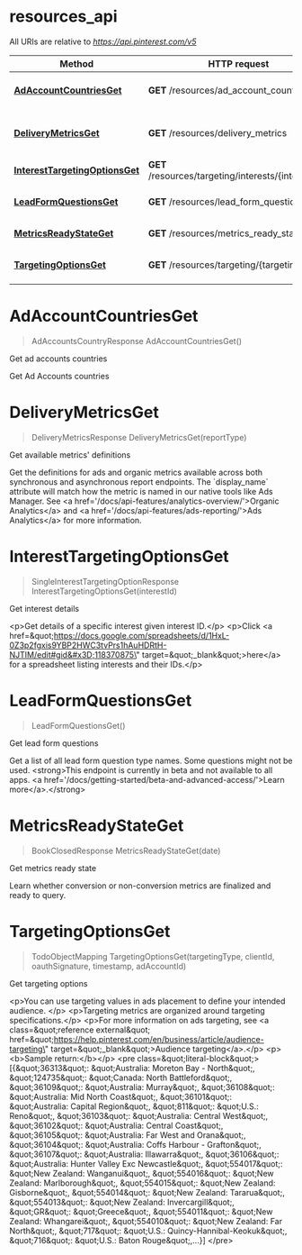 # resources_api

All URIs are relative to *https://api.pinterest.com/v5*

Method | HTTP request | Description
------------- | ------------- | -------------
[**AdAccountCountriesGet**](resources_api.md#AdAccountCountriesGet) | **GET** /resources/ad_account_countries | Get ad accounts countries
[**DeliveryMetricsGet**](resources_api.md#DeliveryMetricsGet) | **GET** /resources/delivery_metrics | Get available metrics&#39; definitions
[**InterestTargetingOptionsGet**](resources_api.md#InterestTargetingOptionsGet) | **GET** /resources/targeting/interests/{interest_id} | Get interest details
[**LeadFormQuestionsGet**](resources_api.md#LeadFormQuestionsGet) | **GET** /resources/lead_form_questions | Get lead form questions
[**MetricsReadyStateGet**](resources_api.md#MetricsReadyStateGet) | **GET** /resources/metrics_ready_state | Get metrics ready state
[**TargetingOptionsGet**](resources_api.md#TargetingOptionsGet) | **GET** /resources/targeting/{targeting_type} | Get targeting options


<a name="AdAccountCountriesGet"></a>
# **AdAccountCountriesGet**
> AdAccountsCountryResponse AdAccountCountriesGet()

Get ad accounts countries

Get Ad Accounts countries
<a name="DeliveryMetricsGet"></a>
# **DeliveryMetricsGet**
> DeliveryMetricsResponse DeliveryMetricsGet(reportType)

Get available metrics&#39; definitions

Get the definitions for ads and organic metrics available across both synchronous and asynchronous report endpoints. The &#x60;display_name&#x60; attribute will match how the metric is named in our native tools like Ads Manager. See &lt;a href&#x3D;&#39;/docs/api-features/analytics-overview/&#39;&gt;Organic Analytics&lt;/a&gt; and &lt;a href&#x3D;&#39;/docs/api-features/ads-reporting/&#39;&gt;Ads Analytics&lt;/a&gt; for more information.
<a name="InterestTargetingOptionsGet"></a>
# **InterestTargetingOptionsGet**
> SingleInterestTargetingOptionResponse InterestTargetingOptionsGet(interestId)

Get interest details

&lt;p&gt;Get details of a specific interest given interest ID.&lt;/p&gt; &lt;p&gt;Click &lt;a href&#x3D;\&quot;https://docs.google.com/spreadsheets/d/1HxL-0Z3p2fgxis9YBP2HWC3tvPrs1hAuHDRtH-NJTIM/edit#gid&#x3D;118370875\&quot; target&#x3D;\&quot;_blank\&quot;&gt;here&lt;/a&gt; for a spreadsheet listing interests and their IDs.&lt;/p&gt;
<a name="LeadFormQuestionsGet"></a>
# **LeadFormQuestionsGet**
> LeadFormQuestionsGet()

Get lead form questions

Get a list of all lead form question type names. Some questions might not be used.  &lt;strong&gt;This endpoint is currently in beta and not available to all apps. &lt;a href&#x3D;&#39;/docs/getting-started/beta-and-advanced-access/&#39;&gt;Learn more&lt;/a&gt;.&lt;/strong&gt;
<a name="MetricsReadyStateGet"></a>
# **MetricsReadyStateGet**
> BookClosedResponse MetricsReadyStateGet(date)

Get metrics ready state

Learn whether conversion or non-conversion metrics are finalized and ready to query.
<a name="TargetingOptionsGet"></a>
# **TargetingOptionsGet**
> TodoObjectMapping TargetingOptionsGet(targetingType, clientId, oauthSignature, timestamp, adAccountId)

Get targeting options

&lt;p&gt;You can use targeting values in ads placement to define your intended audience. &lt;/p&gt; &lt;p&gt;Targeting metrics are organized around targeting specifications.&lt;/p&gt; &lt;p&gt;For more information on ads targeting, see &lt;a class&#x3D;\&quot;reference external\&quot; href&#x3D;\&quot;https://help.pinterest.com/en/business/article/audience-targeting\&quot; target&#x3D;\&quot;_blank\&quot;&gt;Audience targeting&lt;/a&gt;.&lt;/p&gt; &lt;p&gt;&lt;b&gt;Sample return:&lt;/b&gt;&lt;/p&gt; &lt;pre class&#x3D;\&quot;literal-block\&quot;&gt; [{&amp;quot;36313&amp;quot;: &amp;quot;Australia: Moreton Bay - North&amp;quot;, &amp;quot;124735&amp;quot;: &amp;quot;Canada: North Battleford&amp;quot;, &amp;quot;36109&amp;quot;: &amp;quot;Australia: Murray&amp;quot;, &amp;quot;36108&amp;quot;: &amp;quot;Australia: Mid North Coast&amp;quot;, &amp;quot;36101&amp;quot;: &amp;quot;Australia: Capital Region&amp;quot;, &amp;quot;811&amp;quot;: &amp;quot;U.S.: Reno&amp;quot;, &amp;quot;36103&amp;quot;: &amp;quot;Australia: Central West&amp;quot;, &amp;quot;36102&amp;quot;: &amp;quot;Australia: Central Coast&amp;quot;, &amp;quot;36105&amp;quot;: &amp;quot;Australia: Far West and Orana&amp;quot;, &amp;quot;36104&amp;quot;: &amp;quot;Australia: Coffs Harbour - Grafton&amp;quot;, &amp;quot;36107&amp;quot;: &amp;quot;Australia: Illawarra&amp;quot;, &amp;quot;36106&amp;quot;: &amp;quot;Australia: Hunter Valley Exc Newcastle&amp;quot;, &amp;quot;554017&amp;quot;: &amp;quot;New Zealand: Wanganui&amp;quot;, &amp;quot;554016&amp;quot;: &amp;quot;New Zealand: Marlborough&amp;quot;, &amp;quot;554015&amp;quot;: &amp;quot;New Zealand: Gisborne&amp;quot;, &amp;quot;554014&amp;quot;: &amp;quot;New Zealand: Tararua&amp;quot;, &amp;quot;554013&amp;quot;: &amp;quot;New Zealand: Invercargill&amp;quot;, &amp;quot;GR&amp;quot;: &amp;quot;Greece&amp;quot;, &amp;quot;554011&amp;quot;: &amp;quot;New Zealand: Whangarei&amp;quot;, &amp;quot;554010&amp;quot;: &amp;quot;New Zealand: Far North&amp;quot;, &amp;quot;717&amp;quot;: &amp;quot;U.S.: Quincy-Hannibal-Keokuk&amp;quot;, &amp;quot;716&amp;quot;: &amp;quot;U.S.: Baton Rouge&amp;quot;,...}] &lt;/pre&gt;
